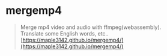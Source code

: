 # mergemp4

> Merge mp4 video and audio with ffmpeg(webassembly).  
> Translate some English words, etc..  
[https://maple3142.github.io/mergemp4/](https://maple3142.github.io/mergemp4/)
